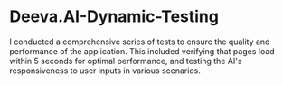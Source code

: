 # Deeva.AI-Dynamic-Testing
I conducted a comprehensive series of tests to ensure the quality and performance of the application. This included verifying that pages load within 5 seconds for optimal performance, and testing the AI's responsiveness to user inputs in various scenarios. 
